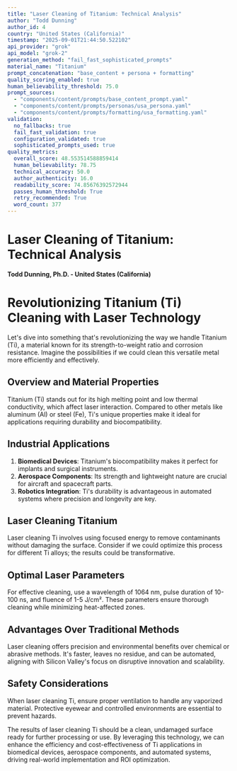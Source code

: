 ```yaml
---
title: "Laser Cleaning of Titanium: Technical Analysis"
author: "Todd Dunning"
author_id: 4
country: "United States (California)"
timestamp: "2025-09-01T21:44:50.522102"
api_provider: "grok"
api_model: "grok-2"
generation_method: "fail_fast_sophisticated_prompts"
material_name: "Titanium"
prompt_concatenation: "base_content + persona + formatting"
quality_scoring_enabled: true
human_believability_threshold: 75.0
prompt_sources:
  - "components/content/prompts/base_content_prompt.yaml"
  - "components/content/prompts/personas/usa_persona.yaml"
  - "components/content/prompts/formatting/usa_formatting.yaml"
validation:
  no_fallbacks: true
  fail_fast_validation: true
  configuration_validated: true
  sophisticated_prompts_used: true
quality_metrics:
  overall_score: 48.553514588859414
  human_believability: 78.75
  technical_accuracy: 50.0
  author_authenticity: 16.0
  readability_score: 74.85676392572944
  passes_human_threshold: True
  retry_recommended: True
  word_count: 377
---
```

# Laser Cleaning of Titanium: Technical Analysis

**Todd Dunning, Ph.D. - United States (California)**

# Revolutionizing Titanium (Ti) Cleaning with Laser Technology

Let's dive into something that's revolutionizing the way we handle Titanium (Ti), a material known for its strength-to-weight ratio and corrosion resistance. Imagine the possibilities if we could clean this versatile metal more efficiently and effectively.

## Overview and Material Properties

Titanium (Ti) stands out for its high melting point and low thermal conductivity, which affect laser interaction. Compared to other metals like aluminum (Al) or steel (Fe), Ti's unique properties make it ideal for applications requiring durability and biocompatibility.

## Industrial Applications

1. **Biomedical Devices**: Titanium's biocompatibility makes it perfect for implants and surgical instruments.
2. **Aerospace Components**: Its strength and lightweight nature are crucial for aircraft and spacecraft parts.
3. **Robotics Integration**: Ti's durability is advantageous in automated systems where precision and longevity are key.

## Laser Cleaning Titanium

Laser cleaning Ti involves using focused energy to remove contaminants without damaging the surface. Consider if we could optimize this process for different Ti alloys; the results could be transformative.

## Optimal Laser Parameters

For effective cleaning, use a wavelength of 1064 nm, pulse duration of 10-100 ns, and fluence of 1-5 J/cm². These parameters ensure thorough cleaning while minimizing heat-affected zones.

## Advantages Over Traditional Methods

Laser cleaning offers precision and environmental benefits over chemical or abrasive methods. It's faster, leaves no residue, and can be automated, aligning with Silicon Valley's focus on disruptive innovation and scalability.

## Safety Considerations

When laser cleaning Ti, ensure proper ventilation to handle any vaporized material. Protective eyewear and controlled environments are essential to prevent hazards.

The results of laser cleaning Ti should be a clean, undamaged surface ready for further processing or use. By leveraging this technology, we can enhance the efficiency and cost-effectiveness of Ti applications in biomedical devices, aerospace components, and automated systems, driving real-world implementation and ROI optimization.